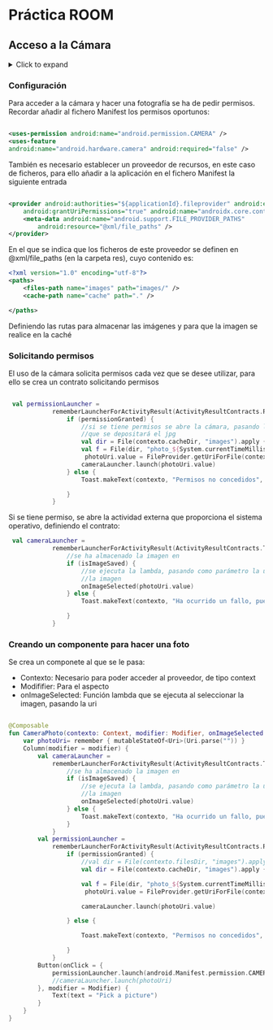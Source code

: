 # Práctica ROOM

## Acceso a la Cámara

<details>
<summary>Click to expand</summary>

This is the content of the collapsible section. You can include any Markdown-formatted text, lists, or code here.

</details>

### Configuración

Para acceder a la cámara y hacer una fotografía se ha de pedir permisos. Recordar añadir al fichero
Manifest los permisos oportunos:

```xml

<uses-permission android:name="android.permission.CAMERA" />
<uses-feature
android:name="android.hardware.camera" android:required="false" />

```

También es necesario establecer un proveedor de recursos, en este caso de ficheros, para ello añadir
a la aplicación en el fichero Manifest
la siguiente entrada

```xml

<provider android:authorities="${applicationId}.fileprovider" android:exported="false"
    android:grantUriPermissions="true" android:name="androidx.core.content.FileProvider">
    <meta-data android:name="android.support.FILE_PROVIDER_PATHS"
        android:resource="@xml/file_paths" />
</provider>

```

En el que se indica que los ficheros de este proveedor se definen en @xml/file_paths (en la carpeta
res), cuyo contenido es:

```xml
<?xml version="1.0" encoding="utf-8"?>
<paths>
    <files-path name="images" path="images/" />
    <cache-path name="cache" path="." />

</paths>
```

Definiendo las rutas para almacenar las imágenes y para que la imagen se realice en la caché

### Solicitando permisos

El uso de la cámara solicita permisos cada vez que se desee utilizar, para ello se crea un contrato
solicitando permisos

``` Kotlin

 val permissionLauncher =
            rememberLauncherForActivityResult(ActivityResultContracts.RequestPermission()) { permissionGranted ->
                if (permissionGranted) {
                    //si se tiene permisos se abre la cámara, pasando la uri en la
                    //que se depositará el jpg
                    val dir = File(contexto.cacheDir, "images").apply { if (!exists()) mkdirs() }
                    val f = File(dir, "photo_${System.currentTimeMillis()}.jpg")
                     photoUri.value = FileProvider.getUriForFile(contexto, "com.example.camara.fileprovider", f)
                    cameraLauncher.launch(photoUri.value)
                } else {
                    Toast.makeText(contexto, "Permisos no concedidos", Toast.LENGTH_LONG)

                }
            }
```
Si se tiene permiso, se abre la actividad externa que proporciona el sistema operativo, definiendo el contrato:

```Kotlin
 val cameraLauncher =
            rememberLauncherForActivityResult(ActivityResultContracts.TakePicture()) { isImageSaved ->
                //se ha almacenado la imagen en
                if (isImageSaved) {
                    //se ejecuta la lambda, pasando como parámetro la uri en la que se ha almacenado
                    //la imagen
                    onImageSelected(photoUri.value)
                } else {
                    Toast.makeText(contexto, "Ha ocurrido un fallo, puede ser por el proveedor de ficheros", Toast.LENGTH_LONG)

                }
            }
```
### Creando un componente para hacer una foto

Se crea un componete al que se le pasa:

- Contexto: Necesario para poder acceder al proveedor, de tipo context
- Modififier: Para el aspecto
- onImageSelected: Función lambda que se ejecuta al seleccionar la imagen, pasando la uri

``` kotlin

@Composable
fun CameraPhoto(contexto: Context, modifier: Modifier, onImageSelected:(Uri)->Unit) {
    var photoUri= remember { mutableStateOf<Uri>(Uri.parse("")) }
    Column(modifier = modifier) {
        val cameraLauncher =
            rememberLauncherForActivityResult(ActivityResultContracts.TakePicture()) { isImageSaved ->
                //se ha almacenado la imagen en
                if (isImageSaved) {
                    //se ejecuta la lambda, pasando como parámetro la uri en la que se ha almacenado
                    //la imagen
                    onImageSelected(photoUri.value)
                } else {
                    Toast.makeText(contexto, "Ha ocurrido un fallo, puede ser por el proveedor de ficheros", Toast.LENGTH_LONG)
                }
            }
        val permissionLauncher =
            rememberLauncherForActivityResult(ActivityResultContracts.RequestPermission()) { permissionGranted ->
                if (permissionGranted) {
                    //val dir = File(contexto.filesDir, "images").apply { if (!exists()) mkdirs() }
                    val dir = File(contexto.cacheDir, "images").apply { if (!exists()) mkdirs() }

                    val f = File(dir, "photo_${System.currentTimeMillis()}.jpg")
                     photoUri.value = FileProvider.getUriForFile(contexto, "com.example.camara.fileprovider", f)

                    cameraLauncher.launch(photoUri.value)

                } else {

                    Toast.makeText(contexto, "Permisos no concedidos", Toast.LENGTH_LONG)

                }
            }
        Button(onClick = {
            permissionLauncher.launch(android.Manifest.permission.CAMERA)
            //cameraLauncher.launch(photoUri)
        }, modifier = Modifier) {
            Text(text = "Pick a picture")
        }
    }
}

```